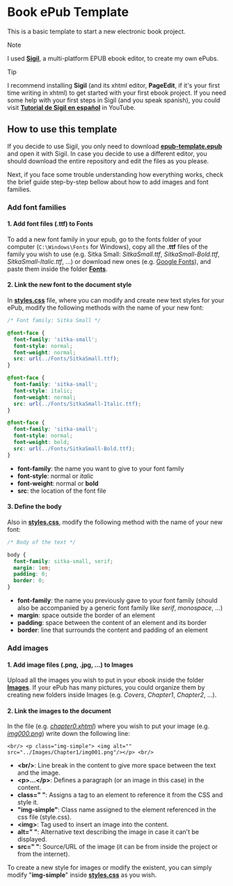 # Book ePub Template
This is a basic template to start a new electronic book project.

> [!NOTE]
> I used **[Sigil](https://github.com/Sigil-Ebook/Sigil)**, a multi-platform EPUB ebook editor, to create my own ePubs.

> [!TIP]
> I recommend installing **Sigil** (and its xhtml editor, **PageEdit**, if it's your first time writing in xhtml)
> to get started with your first ebook project. If you need some help with your first steps in Sigil (and you speak
> spanish), you could visit [**Tutorial de Sigil en español**](https://youtube.com/playlist?list=PLMdoCO6yLSw7iIxQu0v_TDx4AMUm-TP6g&si=6jlAakQwetgZkU90)
> in YouTube.

## How to use this template
If you decide to use Sigil, you only need to download [**epub-template.epub**](epub-template.epub) and open it with Sigil.
In case you decide to use a different editor, you should download the entire repository and edit the files as you please.

Next, if you face some trouble understanding how everything works, check the brief guide step-by-step bellow about how to
add images and font families.

### Add font families
#### 1. Add font files (.ttf) to Fonts

To add a new font family in your epub, go to the fonts folder of your computer (``C:\Windows\Fonts`` for Windows),
copy all the **.ttf** files of the family you wish to use (e.g. Sitka Small: _SitkaSmall.ttf_, _SitkaSmall-Bold.ttf_,
_SitkaSmall-Italic.ttf_, ...) or download new ones (e.g. [Google Fonts](https://fonts.google.com/)), and paste them inside
the folder [**Fonts**](Fonts).

#### 2. Link the new font to the document style

In [**styles.css**](Styles/styles.css) file, where you can modify and create new text styles for your ePub, modify the
following methods with the name of your new font:

```css
/* Font family: Sitka Small */

@font-face {
  font-family: 'sitka-small';
  font-style: normal;
  font-weight: normal;
  src: url(../Fonts/SitkaSmall.ttf);
}

@font-face {
  font-family: 'sitka-small';
  font-style: italic;
  font-weight: normal;
  src: url(../Fonts/SitkaSmall-Italic.ttf);
}

@font-face {
  font-family: 'sitka-small';
  font-style: normal;
  font-weight: bold;
  src: url(../Fonts/SitkaSmall-Bold.ttf);
}
```
- **font-family**: the name you want to give to your font family
- **font-style**: normal or _italic_
- **font-weight**: normal or **bold**
- **src**: the location of the font file

#### 3. Define the body

Also in [**styles.css**](Styles/styles.css), modify the following method with the name of your new font:

```css
/* Body of the text */

body {
  font-family: sitka-small, serif;
  margin: 1em;
  padding: 0;
  border: 0;
}
```
- **font-family**: the name you previously gave to your font family (should also be accompanied by a generic font family
like _serif_, _monospace_, ...)
- **margin**: space outside the border of an element
- **padding**: space between the content of an element and its border
- **border**: line that surrounds the content and padding of an element

### Add images

#### 1. Add image files (.png, .jpg, ...) to Images
Upload all the images you wish to put in your ebook inside the folder [**Images**](Images). If your ePub has many
pictures, you could organize them by creating new folders inside Images (e.g. _Covers_, _Chapter1_, _Chapter2_, ...).

#### 2. Link the images to the document
In the file (e.g. [_chapter0.xhtml_](Text/chapter0.xhtml)) where you wish to put your image (e.g.
[_img000.png_](Images/Chapter0/img000.png)) write down the following line:

```xhtml
<br/> <p class="img-simple"> <img alt="" src="../Images/Chapter1/img001.png"/></p> <br/>
```
- **\<br/>**: Line break in the content to give more space between the text and the image.
- **\<p>...\</p>**: Defines a paragraph (or an image in this case) in the content.
- **class=" "**: Assigns a tag to an element to reference it from the CSS and style it.
- **"img-simple"**: Class name assigned to the element referenced in the css file (style.css).
- **\<img>**: Tag used to insert an image into the content.
- **alt=" "**: Alternative text describing the image in case it can't be displayed.
- **src=" "**: Source/URL of the image (it can be from inside the project or from the internet).

To create a new style for images or modify the existent, you can simply modify "**img-simple**" inside [**styles.css**](Styles/styles.css)
as you wish.
